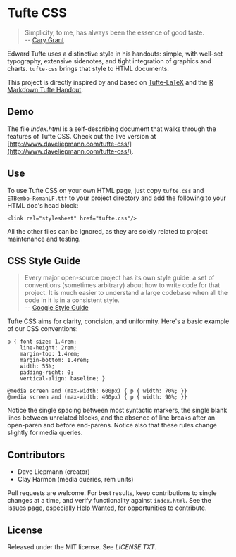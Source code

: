 Tufte CSS
=========
>Simplicity, to me, has always been the essence of good taste. <br/>
> -- [Cary Grant](http://www.gq.com/style/wear-it-now/201304/cary-grant-on-style?printable=true)

Edward Tufte uses a distinctive style in his handouts: simple, with well-set
typography, extensive sidenotes, and tight integration of graphics and
charts. `tufte-css` brings that style to HTML documents.

This project is directly inspired by and
based on [Tufte-LaTeX](https://tufte-latex.github.io/tufte-latex/) and the
[R Markdown Tufte Handout](http://rmarkdown.rstudio.com/examples/tufte-handout.pdf).

Demo
-
The file *index.html* is a self-describing document that walks through
the features of Tufte CSS. Check out the live version at
[http://www.daveliepmann.com/tufte-css/](http://www.daveliepmann.com/tufte-css/).

Use
-
To use Tufte CSS on your own HTML page, just copy `tufte.css`
and `ETBembo-RomanLF.ttf` to your project directory and add the
following to your HTML doc's head block:

    <link rel="stylesheet" href="tufte.css"/>

All the other files can be ignored, as they are solely related to
project maintenance and testing.

CSS Style Guide
-
>Every major open-source project has its own style guide: a set of
>conventions (sometimes arbitrary) about how to write code for that
>project. It is much easier to understand a large codebase when all the
>code in it is in a consistent style. <br/>
> -- [Google Style Guide](https://code.google.com/p/google-styleguide/)

Tufte CSS aims for clarity, concision, and uniformity. Here's a basic
example of our CSS conventions:

    p { font-size: 1.4rem;
        line-height: 2rem;
        margin-top: 1.4rem;
        margin-bottom: 1.4rem;
        width: 55%;
        padding-right: 0;
        vertical-align: baseline; }
    
    @media screen and (max-width: 600px) { p { width: 70%; }}
    @media screen and (max-width: 400px) { p { width: 90%; }}

Notice the single spacing between most syntactic markers, the single
blank lines between unrelated blocks, and the absence of line breaks
after an open-paren and before end-parens. Notice also that these
rules change slightly for media queries.

Contributors
-
 - Dave Liepmann (creator)
 - Clay Harmon (media queries, rem units)

Pull requests are welcome. For best results, keep contributions to
single changes at a time, and verify functionality against
`index.html`. See the Issues page, especially [Help Wanted](https://github.com/daveliepmann/tufte-css/labels/help%20wanted), for
opportunities to contribute.

License
-
Released under the MIT license. See *LICENSE.TXT*.

